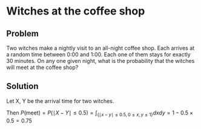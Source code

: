 # Witches at the coffee shop

## Problem

Two witches make a nightly visit to an all-night coffee shop. Each arrives at a random time between 0:00 and 1:00. Each one of them stays for exactly 30 minutes. On any one given night, what is the probability that the witches will meet at the coffee shop? 

## Solution

Let X, Y be the arrival time for two witches. 

Then $P(\mathrm{meet}) = P(\mid X-Y \mid \leq 0.5) = \int_{\{\mid x-y \mid \leq 0.5, 0 \leq x, y \leq 1\}} dx dy = 1 - 0.5 \times 0.5 = 0.75$ 
